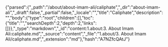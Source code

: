 {"parsed":{"_path":"/about/about-imam-ali/caliphate","_dir":"about-imam-ali","_draft":false,"_partial":false,"_locale":"","title":"Caliphate","description":"","body":{"type":"root","children":[],"toc":{"title":"","searchDepth":2,"depth":2,"links":[]}},"_type":"markdown","_id":"content:1.about:3. About Imam Ali:caliphate.md","_source":"content","_file":"1.about/3. About Imam Ali/caliphate.md","_extension":"md"},"hash":"A7NZfcQAtJ"}